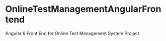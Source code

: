 # OnlineTestManagementAngularFrontend
Angular 6 Front End for Online Test Management System Project
